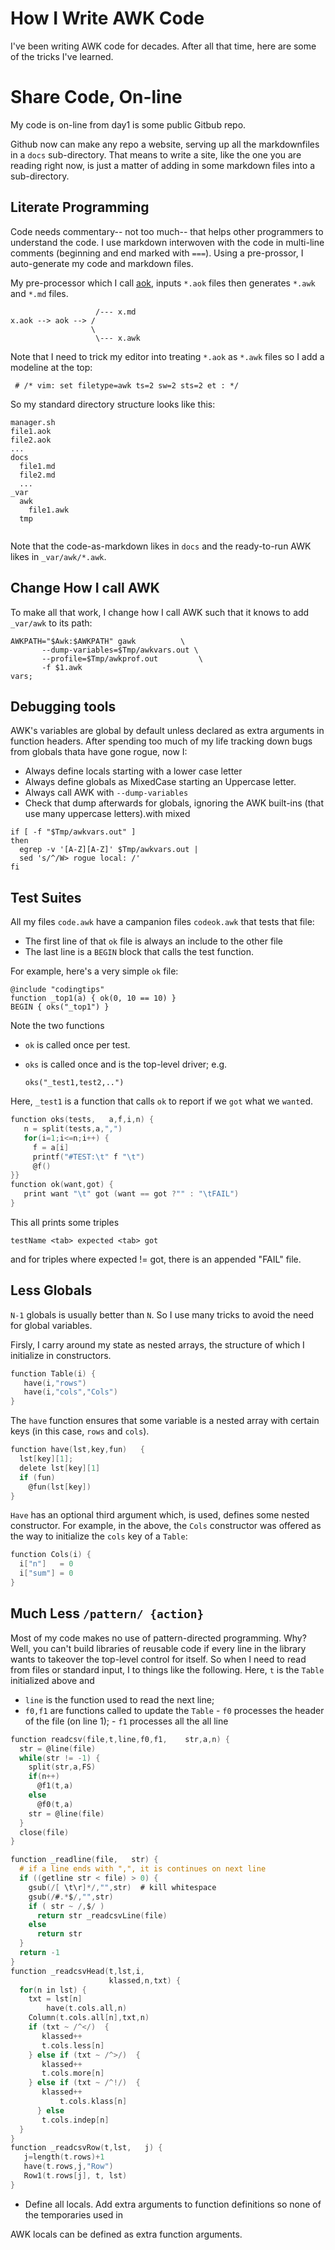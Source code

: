 # How I Write AWK Code

I've been writing AWK
code for 
decades.
After all that time,
here are some of the tricks 
I've learned.

# Share Code, On-line

My code is on-line from day1 is some public Gitbub repo.

Github now can make any repo a website,
serving up all the markdownfiles in a `docs` sub-directory.
That means to write a site, like the one you are reading
right now, is just a matter of adding in some markdown
files into a sub-directory.

## Literate Programming

Code needs commentary-- not too much-- that helps
other programmers to understand the code.
I use markdown interwoven with the code in multi-line 
comments (beginning and end marked with `===`).  Using 
a pre-prossor, I auto-generate my code and markdown files.

My pre-processor which I call 
[aok](https://github.com/ttv1/aok/blob/master/aok),
inputs `*.aok` files then generates
`*.awk` and `*.md` files.

```
                   /--- x.md
x.aok --> aok --> /
                  \ 
                   \--- x.awk
```
Note that I need to trick my editor into treating `*.aok`
as `*.awk` files so I add a modeline at the top:

     # /* vim: set filetype=awk ts=2 sw=2 sts=2 et : */

So my standard directory structure 
looks like this: 

```
manager.sh
file1.aok
file2.aok
...
docs
  file1.md
  file2.md
  ...
_var
  awk
    file1.awk
  tmp
    
```
Note that the code-as-markdown likes in `docs` and
the ready-to-run AWK
likes in `_var/awk/*.awk`.

## Change How I call AWK

To make all that work, I change how I call AWK such
that it knows to add `_var/awk` to its path:
```
AWKPATH="$Awk:$AWKPATH" gawk          \
       --dump-variables=$Tmp/awkvars.out \
       --profile=$Tmp/awkprof.out         \
       -f $1.awk
vars;
```

## Debugging tools

AWK's variables are global by default unless declared as 
extra arguments in function headers. After spending
too much of my life tracking down bugs from globals
thata have gone rogue, now I:

- Always define locals starting with a lower case letter
- Always define globals as MixedCase starting an Uppercase letter.
- Always call AWK with `--dump-variables`
- Check that dump afterwards for globals,
  ignoring the AWK built-ins (that use many uppercase
  letters).with mixed

```
if [ -f "$Tmp/awkvars.out" ]
then
  egrep -v '[A-Z][A-Z]' $Tmp/awkvars.out |
  sed 's/^/W> rogue local: /'
fi
```
## Test Suites

All my files `code.awk` have a campanion files `codeok.awk`
that tests that file:

-  The first line of that `ok` file is
   always an include to the other file
-  The last line is a `BEGIN` block that calls the
   test function.

For example, here's a very simple `ok` file:

```
@include "codingtips"
function _top1(a) { ok(0, 10 == 10) }
BEGIN { oks("_top1") }
```

Note the two functions 

- `ok` is called once per test.
- `oks` is called once and is the top-level driver; e.g.

      oks("_test1,test2,..")

Here, `_test1` is a function that calls `ok` to
report if we `got` what we `want`ed.


```c 
function oks(tests,   a,f,i,n) {
   n = split(tests,a,",")
   for(i=1;i<=n;i++) {
     f = a[i]
     printf("#TEST:\t" f "\t")
     @f()
}}
function ok(want,got) {
   print want "\t" got (want == got ?"" : "\tFAIL")
}
```

This all prints some triples

```
testName <tab> expected <tab> got  
```

and for triples where expected != got, there is an appended
"FAIL" file. 

## Less Globals

`N-1` globals is usually better than `N`. So I use many
tricks to avoid the need for global variables.

Firsly, I carry around my state as nested arrays, the
structure of which I initialize in constructors.


```c 
function Table(i) {
   have(i,"rows")
   have(i,"cols","Cols")
}
```


The `have` function ensures that some variable is a nested array with certain keys (in this case,
`rows` and `cols`).



```c 
function have(lst,key,fun)   { 
  lst[key][1];    
  delete lst[key][1]
  if (fun)
    @fun(lst[key])
}
```


`Have` has an optional third argument which, is used,
defines some nested constructor. For example, in the above,
the `Cols` constructor was offered as the way to initialize
the `cols` key of a `Table`:


```c 
function Cols(i) {
  i["n"]   = 0
  i["sum"] = 0
}
```


## Much Less `/pattern/ {action}`

Most of my code makes no use of pattern-directed
programming.  Why? Well, you can't build libraries of
reusable code if every
line in the library wants to takeover the top-level control for itself. 
So when  I need to read from files or
  standard input, I to things like the following.
Here, `t` is the `Table` initialized above and

- `line` is the function used to read the next line;
- `f0,f1` are functions called to update the `Table`
       - `f0` processes the header of the file (on line 1);
       - `f1` processes all the all line
  



```c 
function readcsv(file,t,line,f0,f1,    str,a,n) {
  str = @line(file)
  while(str != -1) {
    split(str,a,FS)
    if(n++) 
      @f1(t,a)
    else    
      @f0(t,a)
    str = @line(file)
  }
  close(file)
}

function _readline(file,   str) {
  # if a line ends with ",", it is continues on next line
  if ((getline str < file) > 0) {
    gsub(/[ \t\r]*/,"",str)  # kill whitespace
    gsub(/#.*$/,"",str)      
    if ( str ~ /,$/ )
      return str _readcsvLine(file)
    else
      return str
  }
  return -1
}
function _readcsvHead(t,lst,i,
                      klassed,n,txt) {
  for(n in lst) {
    txt = lst[n]
	 	have(t.cols.all,n)
    Column(t.cols.all[n],txt,n)
    if (txt ~ /^</)  {
       klassed++
       t.cols.less[n]
    } else if (txt ~ /^>/)  {
       klassed++
       t.cols.more[n]
    } else if (txt ~ /^!/)  {
       klassed++
		   t.cols.klass[n]
	  } else
       t.cols.indep[n]
  }
}
function _readcsvRow(t,lst,   j) {
   j=length(t.rows)+1
   have(t.rows,j,"Row")
   Row1(t.rows[j], t, lst)
}

```

- Define all locals. Add extra arguments to function definitions so none of the temporaries
  used in 

AWK locals can be defined as extra function arguments.

```c 
```

